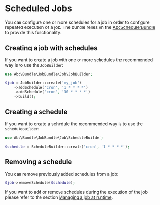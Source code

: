 Scheduled Jobs
==============

You can configure one or more schedules for a job in order to configure repeated execution of a job. The bundle relies on the [AbcSchedulerBundle](https://github.org/aboutcoders/scheduler-bundle) to provide this functionality.

## Creating a job with schedules

If you want to create a job with one or more schedules the recommended way is to use the `JobBuilder`:

```php
use Abc\Bundle\JobBundle\Job\JobBuilder;

$job = JobBuilder::create('my_job')
    ->addSchedule('cron', '1 * * * *')
    ->addSchedule('cron', '30 * * * *')
    ->build();
```

## Creating a schedule

If you want to create a schedule the recommended way is to use the `ScheduleBuilder`:

```php
use Abc\Bundle\JobBundle\Job\ScheduleBuilder;

$schedule = ScheduleBuilder::create('cron', '1 * * * *');
```

## Removing a schedule

You can remove previously added schedules from a job:

```php
$job->removeSchedule($schedule);
```

If you want to add or remove schedules during the execution of the job please refer to the section [Managing a job at runtime](./job-management.md).